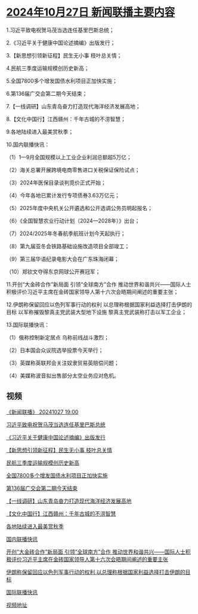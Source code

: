 # [2024年10月27日 新闻联播主要内容](https://tv.cctv.com/lm/xwlb/day/20241027.shtml)

1.习近平致电祝贺马茂当选连任基里巴斯总统；

2.《习近平关于健康中国论述摘编》出版发行；

3.【新思想引领新征程】民生无小事 枝叶总关情；

4.民航三季度运输规模创历史新高；

5.全国7800多个增发国债水利项目正加快实施；

6.第136届广交会第二期今天结束；

7.【一线调研】山东青岛奋力打造现代海洋经济发展高地；

8.【文化中国行】江西赣州：千年古城的不涝智慧；

9.各地陆续进入最美赏秋季；

10.国内联播快讯：

（1）1—9月全国规模以上工业企业利润总额超5万亿；

（2）海关总署开展跨境电商零售进口关税保证保险试点；

（3）2024年医保目录谈判竞价正式开始；

（4）今年各地已累计发行专项债券3.63万亿元；

（5）2025年度中央机关公开遴选和公开选调公务员明起报名；

（6）《全国智慧农业行动计划（2024—2028年）》出台；

（7）2024/2025年冬春航季航班计划今天起执行；

（8）第九届亚冬会铁路基础设施改造项目全部竣工；

（9）第三届华语纪录电影大会在广东珠海闭幕；

（10）郑钦文夺得东京网球公开赛冠军；

11.开创“大金砖合作”新局面 引领“全球南方”合作 推动世界和谐共兴——国际人士积极评价习近平主席在金砖国家领导人第十六次会晤期间阐述的重要主张；

12.伊朗称保留回应以色列军事行动的权利 以总理称根据国家利益选择打击伊朗的目标 以军称摧毁黎真主党武装大型地下设施 黎真主党武装称打击以军工企业；

13.国际联播快讯：

（1）俄称控制新定居点 乌称前线战斗激烈；

（2）日本国会众议院选举投票今天举行；

（3）英媒称英联邦会关注奴隶贸易英赔偿问题；

（4）美媒称波音拟出售部分太空业务应对危机。

## 视频

[《新闻联播》 20241027 19:00](https://tv.cctv.com/2024/10/27/VIDEs4Ca6beiOdp9eYENDiku241027.shtml)

[习近平致电祝贺马茂当选连任基里巴斯总统](https://tv.cctv.com/2024/10/27/VIDEnDKNRljhCNZdm8Dn65tx241027.shtml)

[《习近平关于健康中国论述摘编》出版发行](https://tv.cctv.com/2024/10/27/VIDEnKE4Tvwy44Vcaa1WqwIV241027.shtml)

[【新思想引领新征程】民生无小事 枝叶总关情](https://tv.cctv.com/2024/10/27/VIDEP3WPG9QNn9dU4SbWa4Gr241027.shtml)

[民航三季度运输规模创历史新高](https://tv.cctv.com/2024/10/27/VIDEb36ohbzsiSbdo2lbnmzp241027.shtml)

[全国7800多个增发国债水利项目正加快实施](https://tv.cctv.com/2024/10/27/VIDEX7vGV73QEYsxqpgHdqLC241027.shtml)

[第136届广交会第二期今天结束](https://tv.cctv.com/2024/10/27/VIDEufgjCBsumJzMwUsXqzBd241027.shtml)

[【一线调研】山东青岛奋力打造现代海洋经济发展高地](https://tv.cctv.com/2024/10/27/VIDENiHbIIMhM103S7dKf1VU241027.shtml)

[【文化中国行】江西赣州：千年古城的不涝智慧](https://tv.cctv.com/2024/10/27/VIDEFJvaJQ5Fc7rdDZZicZXg241027.shtml)

[各地陆续进入最美赏秋季](https://tv.cctv.com/2024/10/27/VIDE1zYwvJNfnwg7LkGNj3Xu241027.shtml)

[国内联播快讯](https://tv.cctv.com/2024/10/27/VIDE3nZmEB4xHG3k50aqCjoC241027.shtml)

[开创“大金砖合作”新局面 引领“全球南方”合作 推动世界和谐共兴——国际人士积极评价习近平主席在金砖国家领导人第十六次会晤期间阐述的重要主张](https://tv.cctv.com/2024/10/27/VIDEn0ytPzzYCkSRFkZKAuX4241027.shtml)

[伊朗称保留回应以色列军事行动的权利 以总理称根据国家利益选择打击伊朗的目标](https://tv.cctv.com/2024/10/27/VIDEBKW8zyoLpndSJAKGjuES241027.shtml)

[国际联播快讯](https://tv.cctv.com/2024/10/27/VIDECdByGrmCZI6sd34cd0tc241027.shtml)

[视频地址](https://tv.cctv.com/lm/xwlb/day/20241027.shtml) 

